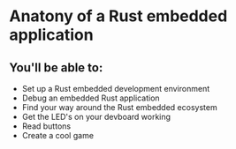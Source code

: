 # Anatony of a Rust embedded application

## You'll be able to:
- Set up a Rust embedded development environment
- Debug an embedded Rust application
- Find your way around the Rust embedded ecosystem
- Get the LED's on your devboard working
- Read buttons
- Create a cool game
